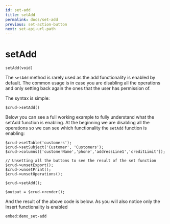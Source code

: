```yaml
---
id: set-add
title: setAdd
permalink: docs/set-add
previous: set-action-button
next: set-api-url-path
---
```


# setAdd

<pre><code class="language-php">setAdd(void)</code></pre>
The <code>setAdd</code> method is rarely used as the add functionality is enabled by default. The common usage is in case you are disabling all the operations and only setting back again the ones that the user has permission of.

The syntax is simple:
<pre><code class="language-php">$crud->setAdd()</code></pre>

Below you can see a full working example to fully understand what the setAdd function is enabling. At the beginning we are disabling all the operations so we can see which functionality the <code>setAdd</code> function is enabling:

<pre><code class="language-php">$crud->setTable('customers');
$crud->setSubject('Customer', 'Customers');
$crud->columns(['customerName','phone','addressLine1','creditLimit']);

// Unsetting all the buttons to see the result of the set function
$crud->unsetExport();
$crud->unsetPrint();
$crud->unsetOperations();

$crud->setAdd();

$output = $crud->render();</code></pre>

And the result of the above code is below. As you will also notice only the Insert functionality is enabled

`embed:demo_set-add`